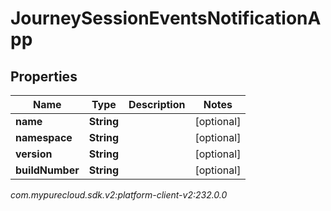 # JourneySessionEventsNotificationApp


## Properties

| Name | Type | Description | Notes |
| ------------ | ------------- | ------------- | ------------- |
| **name** | **String** |  |  [optional] |
| **namespace** | **String** |  |  [optional] |
| **version** | **String** |  |  [optional] |
| **buildNumber** | **String** |  |  [optional] |




_com.mypurecloud.sdk.v2:platform-client-v2:232.0.0_
